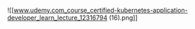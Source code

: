 

![[www.udemy.com_course_certified-kubernetes-application-developer_learn_lecture_12316794 (16).png]]


